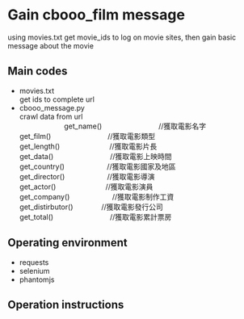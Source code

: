 # Gain cbooo_film message
using movies.txt get movie_ids to log on movie sites, then gain basic message about the movie
## Main codes
* movies.txt <br>
get ids to complete url <br>
* cbooo_message.py <br>
crawl data from url <br>
　　　　　　              get_name()　　　　　　　　//獲取電影名字     <br>
                        get_film()　　　　　　　　//獲取電影類型     <br>
                        get_length()　　　　　　　//獲取電影片長     <br>
                        get_data()　　　　　　　　//獲取電影上映時間  <br>
                        get_country()　　　　　　//獲取電影國家及地區<br>
                        get_director()　　　　　　//獲取電影導演     <br>
                        get_actor()　　　　　　　//獲取電影演員     <br>
                        get_company()　　　　　　//獲取電影制作工資  <br>
                        get_distirbutor()　　　　//獲取電影發行公司  <br>
                        get_total()　　　　　　　　//獲取電影累計票房  <br>
## Operating environment
* requests
* selenium
* phantomjs
## Operation instructions
